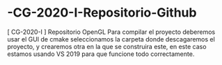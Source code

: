 # -CG-2020-I-Repositorio-Github
[ CG-2020-I ]  Repositorio OpenGL
Para compilar el proyecto deberemos usar el GUI de cmake seleccionamos la carpeta donde descagaremos el proyecto, y crearemos otra en la que se construira este, en este caso estamos usando VS 2019 para que funcione todo correctamente.
